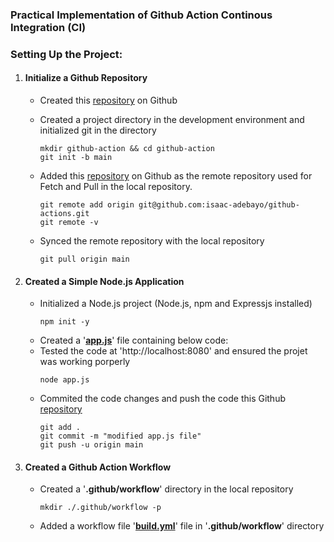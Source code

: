 ### Practical Implementation of Github Action Continous Integration (CI)
### Setting Up the Project:

1. #### Initialize a Github Repository

   - Created this [repository](https://github.com/isaac-adebayo/github-actions) on Github
     
   - Created a project directory in the development environment and initialized git in the directory
      ```
      mkdir github-action && cd github-action
      git init -b main
      ```
   - Added this [repository](https://github.com/isaac-adebayo/github-actions) on Github as the remote repository used for Fetch and Pull in the local repository.
      ```
      git remote add origin git@github.com:isaac-adebayo/github-actions.git
      git remote -v
      ```
   - Synced the remote repository with the local repository
     ```
     git pull origin main
     ```
2. #### Created a Simple Node.js Application
   - Initialized a Node.js project (Node.js, npm and Expressjs installed)
     ```
     npm init -y
     ```
   - Created a '**[app.js](https://github.com/isaac-adebayo/github-actions/blob/main/app.js)**' file containing below code:
   - Tested the code at 'http://localhost:8080' and ensured the projet was working porperly
     ```
     node app.js
     ```
   - Commited the code changes and push the code this Github [repository](https://github.com/isaac-adebayo/github-actions)
     ```
     git add .
     git commit -m "modified app.js file"
     git push -u origin main
     ```
3. #### Created a Github Action Workflow

   - Created a '**.github/workflow**' directory in the local repository
     ```
     mkdir ./.github/workflow -p
     ```
   - Added a workflow file '[**build.yml**](https://github.com/isaac-adebayo/github-actions/blob/main/.github/workflows/build.yml)' file in '**.github/workflow**' directory
     




    










   
